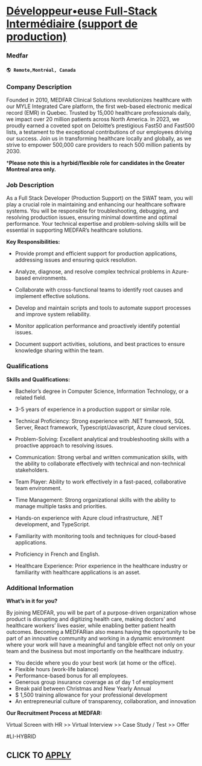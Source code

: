 # [Développeur•euse Full-Stack Intermédiaire (support de production)](https://www.remotewlb.com/apply/developpeur-euse-full-stack-intermediaire-support-de-production)  
### Medfar  
#### `🌎 Remote,Montréal, Canada`  

### **Company Description**

Founded in 2010, MEDFAR Clinical Solutions revolutionizes healthcare with our MYLE Integrated Care platform, the first web-based electronic medical record (EMR) in Quebec. Trusted by 15,000 healthcare professionals daily, we impact over 20 million patients across North America. In 2023, we proudly earned a coveted spot on Deloitte’s prestigious Fast50 and Fast500 lists, a testament to the exceptional contributions of our employees driving our success. Join us in transforming healthcare locally and globally, as we strive to empower 500,000 care providers to reach 500 million patients by 2030.

***Please note this is a hyrbid/flexible role for candidates in the Greater Montreal area only.**

###  **Job Description**

As a Full Stack Developer (Production Support) on the SWAT team, you will play a crucial role in maintaining and enhancing our healthcare software systems. You will be responsible for troubleshooting, debugging, and resolving production issues, ensuring minimal downtime and optimal performance. Your technical expertise and problem-solving skills will be essential in supporting MEDFAR’s healthcare solutions.

 **Key Responsibilities:**

  * Provide prompt and efficient support for production applications, addressing issues and ensuring quick resolution.

  * Analyze, diagnose, and resolve complex technical problems in Azure-based environments.

  * Collaborate with cross-functional teams to identify root causes and implement effective solutions.

  * Develop and maintain scripts and tools to automate support processes and improve system reliability.

  * Monitor application performance and proactively identify potential issues.

  * Document support activities, solutions, and best practices to ensure knowledge sharing within the team.

###  **Qualifications**

 **Skills and Qualifications:**

  * Bachelor’s degree in Computer Science, Information Technology, or a related field.

  * 3-5 years of experience in a production support or similar role.

  * Technical Proficiency: Strong experience with .NET framework, SQL Server, React framework, Typescript/Javascript, Azure cloud services.

  * Problem-Solving: Excellent analytical and troubleshooting skills with a proactive approach to resolving issues.

  * Communication: Strong verbal and written communication skills, with the ability to collaborate effectively with technical and non-technical stakeholders.

  * Team Player: Ability to work effectively in a fast-paced, collaborative team environment.

  * Time Management: Strong organizational skills with the ability to manage multiple tasks and priorities.

  * Hands-on experience with Azure cloud infrastructure, .NET development, and TypeScript.

  * Familiarity with monitoring tools and techniques for cloud-based applications.

  * Proficiency in French and English.

  * Healthcare Experience: Prior experience in the healthcare industry or familiarity with healthcare applications is an asset.

###  **Additional Information**

 **What’s in it for you?**

By joining MEDFAR, you will be part of a purpose-driven organization whose product is disrupting and digitizing health care, making doctors’ and healthcare workers’ lives easier, while enabling better patient health outcomes. Becoming a MEDFARian also means having the opportunity to be part of an innovative community and working in a dynamic environment where your work will have a meaningful and tangible effect not only on your team and the business but most importantly on the healthcare industry.

  * You decide where you do your best work (at home or the office).
  * Flexible hours (work-life balance)
  * Performance-based bonus for all employees.
  * Generous group insurance coverage as of day 1 of employment
  * Break paid between Christmas and New Yearly Annual
  * $ 1,500 training allowance for your professional development
  * An entrepreneurial culture of transparency, collaboration, and innovation

 **Our Recruitment Process at MEDFAR:**

Virtual Screen with HR >> Virtual Interview >> Case Study / Test >> Offer

#LI-HYBRID

  
## CLICK TO [APPLY](https://www.remotewlb.com/apply/developpeur-euse-full-stack-intermediaire-support-de-production)

